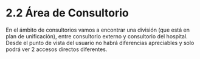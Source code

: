 # 2.2 Área de Consultorio

En el ámbito de consultorios vamos a encontrar una división (que está en plan de unificación), entre consultorio externo y consultorio del hospital. Desde el punto de vista del usuario no habrá diferencias apreciables y solo podrá ver 2 accesos directos diferentes.
